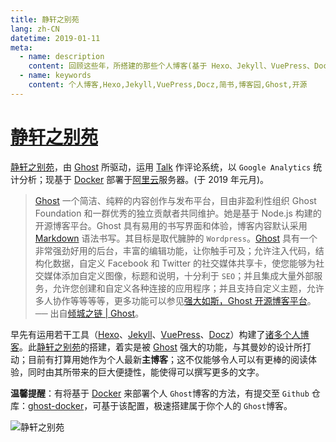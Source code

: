 ```yaml
---
title: 静轩之别苑
lang: zh-CN
datetime: 2019-01-11
meta:
  - name: description
    content: 回顾这些年，所搭建的那些个人博客(基于 Hexo、Jekyll、VuePress、Docz 等)，以及体验过的写作分享平台(如：博客园、简书、微信公众号等)。
  - name: keywords
    content: 个人博客,Hexo,Jekyll,VuePress,Docz,简书,博客园,Ghost,开源
---
```


# [静轩之别苑](https://quickapp.lovejade.cn/?utm_source=nice.lovejade.cn)

[静轩之别苑](https://quickapp.lovejade.cn/?utm_source=nice.lovejade.cn)，由 [Ghost](https://site.lovejade.cn/post/5c3f3151a5957e07a40b30ff) 所驱动，运用 [Talk](https://site.lovejade.cn/post/5c40aeaaa5957e07a40b3101) 作评论系统，以 `Google Analytics` 统计分析；现基于 [Docker](https://site.lovejade.cn/post/5b7036890f8719053c094d68) 部署于[阿里云](https://site.lovejade.cn/post/5b3e412d615bf842b6091041)服务器。(于 2019 年元月)。

> [Ghost](https://site.lovejade.cn/post/5c3f3151a5957e07a40b30ff) 一个简洁、纯粹的内容创作与发布平台，目由非盈利性组织 Ghost Foundation 和一群优秀的独立贡献者共同维护。她是基于 Node.js 构建的开源博客平台。Ghost 具有易用的书写界面和体验，博客内容默认采用 [Markdown](https://site.lovejade.cn/tags/Markdown) 语法书写。其目标是取代臃肿的 `Wordpress`。[Ghost](https://site.lovejade.cn/post/5c3f3151a5957e07a40b30ff) 具有一个非常强劲好用的后台，丰富的编辑功能，让你触手可及；允许注入代码，结构化数据，自定义 Facebook 和 Twitter 的社交媒体共享卡，使您能够为社交媒体添加自定义图像，标题和说明，十分利于 `SEO`；并且集成大量外部服务，允许您创建和自定义各种连接的应用程序；并且支持自定义主题，允许多人协作等等等等，更多功能可以参见[强大如斯，Ghost 开源博客平台](https://quickapp.lovejade.cn/ghost-open-source-blog-platform/)。── 出自[倾城之链 | Ghost](https://site.lovejade.cn/post/5c3f3151a5957e07a40b30ff)。

早先有运用若干工具（[Hexo](https://site.lovejade.cn/post/5c4c56d5a5957e07a40b3116)、[Jekyll](https://site.lovejade.cn/post/5c4c59c1a5957e07a40b3118)、[VuePress](https://site.lovejade.cn/post/5b2298f5d1c6ca419a9f7e00)、[Docz](https://site.lovejade.cn/post/5b225adfd1c6ca419a9f7dfe)）构建了[诸多个人博客](https://nice.lovejade.cn/zh/blog/)。此[静轩之别苑](https://quickapp.lovejade.cn/)的搭建，着实是被 [Ghost](https://site.lovejade.cn/post/5c3f3151a5957e07a40b30ff) 强大的功能，与其曼妙的设计所打动；目前有打算用她作为个人最新**主博客**；这不仅能够令人可以有更棒的阅读体验，同时由其所带来的巨大便捷性，能使得可以撰写更多的文字。

**温馨提醒**：有将基于 [Docker](https://site.lovejade.cn/post/5b7036890f8719053c094d68) 来部署个人 `Ghost`博客的方法，有提交至 `Github` 仓库：[ghost-docker](https://github.com/nicejade/play-with-docker/tree/master/ghost)，可基于该配置，极速搭建属于你个人的 `Ghost`博客。

![静轩之别苑](https://image.lovejade.cn/静轩之别苑.jpg)

<Advertisement />
